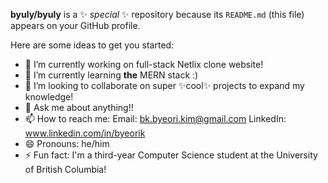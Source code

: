 


**byuly/byuly** is a ✨ _special_ ✨ repository because its `README.md` (this file) appears on your GitHub profile.

Here are some ideas to get you started:

- 🔭 I’m currently working on full-stack Netlix clone website! 
- 🌱 I’m currently learning **the** MERN stack :)
- 👯 I’m looking to collaborate on super ✨cool✨ projects to expand my knowledge! 
- 💬 Ask me about anything!! 
- 📫 How to reach me: Email: bk.byeori.kim@gmail.com LinkedIn: www.linkedin.com/in/byeorik
- 😄 Pronouns: he/him
- ⚡ Fun fact: I'm a third-year Computer Science student at the University of British Columbia!

